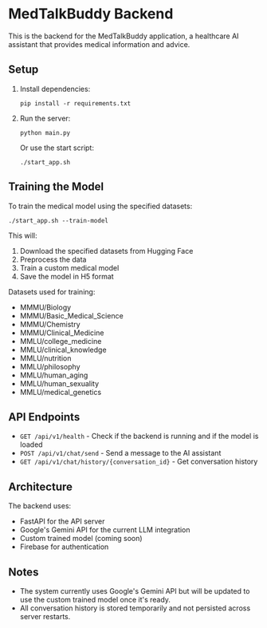 
# MedTalkBuddy Backend

This is the backend for the MedTalkBuddy application, a healthcare AI assistant that provides medical information and advice.

## Setup

1. Install dependencies:
   ```
   pip install -r requirements.txt
   ```

2. Run the server:
   ```
   python main.py
   ```
   Or use the start script:
   ```
   ./start_app.sh
   ```

## Training the Model

To train the medical model using the specified datasets:

```
./start_app.sh --train-model
```

This will:
1. Download the specified datasets from Hugging Face
2. Preprocess the data
3. Train a custom medical model
4. Save the model in H5 format

Datasets used for training:
- MMMU/Biology
- MMMU/Basic_Medical_Science
- MMMU/Chemistry
- MMMU/Clinical_Medicine
- MMLU/college_medicine
- MMLU/clinical_knowledge
- MMLU/nutrition
- MMLU/philosophy
- MMLU/human_aging
- MMLU/human_sexuality
- MMLU/medical_genetics

## API Endpoints

- `GET /api/v1/health` - Check if the backend is running and if the model is loaded
- `POST /api/v1/chat/send` - Send a message to the AI assistant
- `GET /api/v1/chat/history/{conversation_id}` - Get conversation history

## Architecture

The backend uses:
- FastAPI for the API server
- Google's Gemini API for the current LLM integration
- Custom trained model (coming soon)
- Firebase for authentication

## Notes

- The system currently uses Google's Gemini API but will be updated to use the custom trained model once it's ready.
- All conversation history is stored temporarily and not persisted across server restarts.
